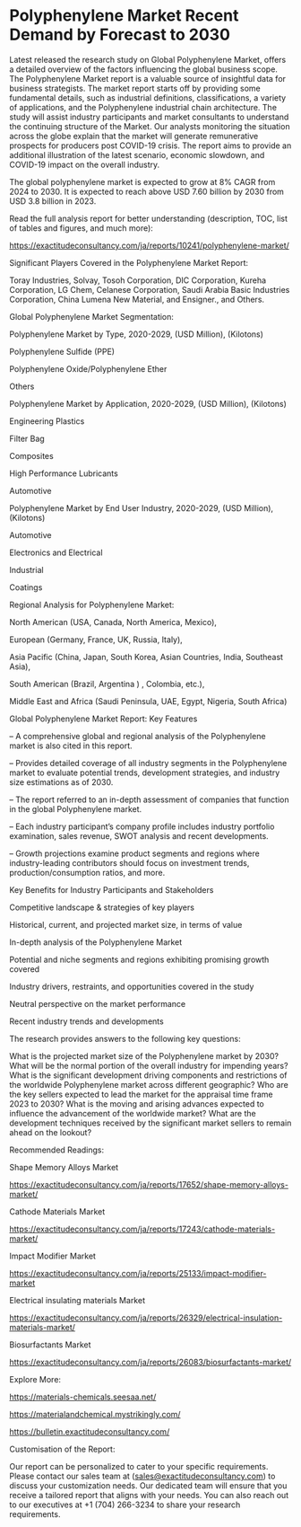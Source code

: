 # Polyphenylene Market Recent Demand by Forecast to 2030

Latest released the research study on Global Polyphenylene Market, offers a detailed overview of the factors influencing the global business scope. The Polyphenylene Market report is a valuable source of insightful data for business strategists. The market report starts off by providing some fundamental details, such as industrial definitions, classifications, a variety of applications, and the Polyphenylene industrial chain architecture. The study will assist industry participants and market consultants to understand the continuing structure of the Market. Our analysts monitoring the situation across the globe explain that the market will generate remunerative prospects for producers post COVID-19 crisis. The report aims to provide an additional illustration of the latest scenario, economic slowdown, and COVID-19 impact on the overall industry.

The global polyphenylene market is expected to grow at 8% CAGR from 2024 to 2030. It is expected to reach above USD 7.60 billion by 2030 from USD 3.8 billion in 2023.

Read the full analysis report for better understanding (description, TOC, list of tables and figures, and much more):

https://exactitudeconsultancy.com/ja/reports/10241/polyphenylene-market/

Significant Players Covered in the Polyphenylene Market Report:

Toray Industries, Solvay, Tosoh Corporation, DIC Corporation, Kureha Corporation, LG Chem, Celanese Corporation, Saudi Arabia Basic Industries Corporation, China Lumena New Material, and Ensigner., and Others.

Global Polyphenylene Market Segmentation:

Polyphenylene Market by Type, 2020-2029, (USD Million), (Kilotons)

Polyphenylene Sulfide (PPE)

Polyphenylene Oxide/Polyphenylene Ether

Others

Polyphenylene Market by Application, 2020-2029, (USD Million), (Kilotons)

Engineering Plastics

Filter Bag

Composites

High Performance Lubricants

Automotive

Polyphenylene Market by End User Industry, 2020-2029, (USD Million), (Kilotons)

Automotive

Electronics and Electrical

Industrial

Coatings




Regional Analysis for Polyphenylene Market:

North American (USA, Canada, North America, Mexico),

European (Germany, France, UK, Russia, Italy),

Asia Pacific (China, Japan, South Korea, Asian Countries, India, Southeast Asia),

South American (Brazil, Argentina ) , Colombia, etc.),

Middle East and Africa (Saudi Peninsula, UAE, Egypt, Nigeria, South Africa)

Global Polyphenylene Market Report: Key Features

– A comprehensive global and regional analysis of the Polyphenylene market is also cited in this report.

– Provides detailed coverage of all industry segments in the Polyphenylene market to evaluate potential trends, development strategies, and industry size estimations as of 2030.

– The report referred to an in-depth assessment of companies that function in the global Polyphenylene market.

– Each industry participant’s company profile includes industry portfolio examination, sales revenue, SWOT analysis and recent developments.

– Growth projections examine product segments and regions where industry-leading contributors should focus on investment trends, production/consumption ratios, and more.

Key Benefits for Industry Participants and Stakeholders

Competitive landscape & strategies of key players

Historical, current, and projected market size, in terms of value

In-depth analysis of the Polyphenylene Market

Potential and niche segments and regions exhibiting promising growth covered

Industry drivers, restraints, and opportunities covered in the study

Neutral perspective on the market performance

Recent industry trends and developments

The research provides answers to the following key questions:

What is the projected market size of the Polyphenylene market by 2030?
What will be the normal portion of the overall industry for impending years?
What is the significant development driving components and restrictions of the worldwide Polyphenylene market across different geographic?
Who are the key sellers expected to lead the market for the appraisal time frame 2023 to 2030?
What is the moving and arising advances expected to influence the advancement of the worldwide market?
What are the development techniques received by the significant market sellers to remain ahead on the lookout?

Recommended Readings:

Shape Memory Alloys Market

https://exactitudeconsultancy.com/ja/reports/17652/shape-memory-alloys-market/

Cathode Materials Market

https://exactitudeconsultancy.com/ja/reports/17243/cathode-materials-market/

Impact Modifier Market

https://exactitudeconsultancy.com/ja/reports/25133/impact-modifier-market

Electrical insulating materials Market

https://exactitudeconsultancy.com/ja/reports/26329/electrical-insulation-materials-market/

Biosurfactants Market

https://exactitudeconsultancy.com/ja/reports/26083/biosurfactants-market/

Explore More:

https://materials-chemicals.seesaa.net/

https://materialandchemical.mystrikingly.com/

https://bulletin.exactitudeconsultancy.com/

Customisation of the Report:

Our report can be personalized to cater to your specific requirements. Please contact our sales team at (sales@exactitudeconsultancy.com) to discuss your customization needs. Our dedicated team will ensure that you receive a tailored report that aligns with your needs. You can also reach out to our executives at +1 (704) 266-3234 to share your research requirements.
